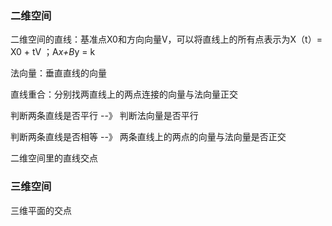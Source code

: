 ### 二维空间

二维空间的直线：基准点X0和方向向量V，可以将直线上的所有点表示为X（t）= X0 + tV ；A*x+B*y = k 

法向量：垂直直线的向量

直线重合：分别找两直线上的两点连接的向量与法向量正交

判断两条直线是否平行 --》 判断法向量是否平行

判断两条直线是否相等 --》 两条直线上的两点的向量与法向量是否正交 

二维空间里的直线交点

### 三维空间

三维平面的交点